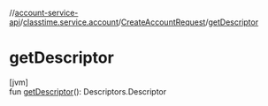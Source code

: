 //[account-service-api](../../../index.md)/[classtime.service.account](../index.md)/[CreateAccountRequest](index.md)/[getDescriptor](get-descriptor.md)

# getDescriptor

[jvm]\
fun [getDescriptor](get-descriptor.md)(): Descriptors.Descriptor
